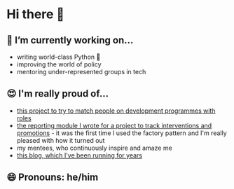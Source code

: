 # Hi there 👋

## 🔭 I’m currently working on...
- writing world-class Python 🐍
- improving the world of policy
- mentoring under-represented groups in tech

## 😍 I'm really proud of...
- [this project to try to match people on development programmes with roles](https://github.com/jonodrew/graduate-rotator)
- [the reporting module I wrote for a project to track interventions and promotions](https://github.com/jonodrew/talent-tracker/tree/master/reporting) - it was the first time I used the factory pattern and I'm really pleased with how it turned out
- my mentees, who continuously inspire and amaze me
- [this blog, which I've been running for years](https://caffeinatedpunctuation.co.uk/2020/12/03/pen-portrait/)

## 😄 Pronouns: he/him

<!--
**jonodrew/jonodrew** is a ✨ _special_ ✨ repository because its `README.md` (this file) appears on your GitHub profile.

Here are some ideas to get you started:

- 🔭 I’m currently working on ...
- 🌱 I’m currently learning ...
- 👯 I’m looking to collaborate on ...
- 🤔 I’m looking for help with ...
- 💬 Ask me about ...
- 📫 How to reach me: ...
- 😄 Pronouns: ...
- ⚡ Fun fact: ...
-->

